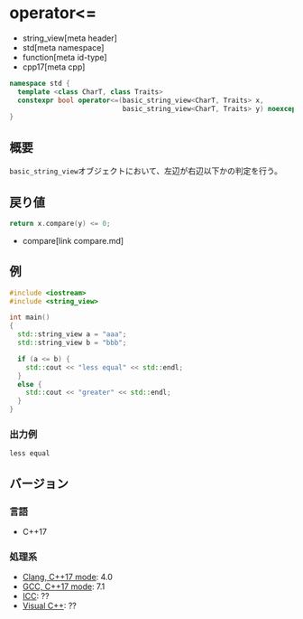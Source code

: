 # operator<=
* string_view[meta header]
* std[meta namespace]
* function[meta id-type]
* cpp17[meta cpp]

```cpp
namespace std {
  template <class CharT, class Traits>
  constexpr bool operator<=(basic_string_view<CharT, Traits> x,
                            basic_string_view<CharT, Traits> y) noexcept;
}
```

## 概要
`basic_string_view`オブジェクトにおいて、左辺が右辺以下かの判定を行う。


## 戻り値
```cpp
return x.compare(y) <= 0;
```
* compare[link compare.md]


## 例
```cpp example
#include <iostream>
#include <string_view>

int main()
{
  std::string_view a = "aaa";
  std::string_view b = "bbb";

  if (a <= b) {
    std::cout << "less equal" << std::endl;
  }
  else {
    std::cout << "greater" << std::endl;
  }
}
```

### 出力例
```
less equal
```

## バージョン
### 言語
- C++17

### 処理系
- [Clang, C++17 mode](/implementation.md#clang): 4.0
- [GCC, C++17 mode](/implementation.md#gcc): 7.1
- [ICC](/implementation.md#icc): ??
- [Visual C++](/implementation.md#visual_cpp): ??

